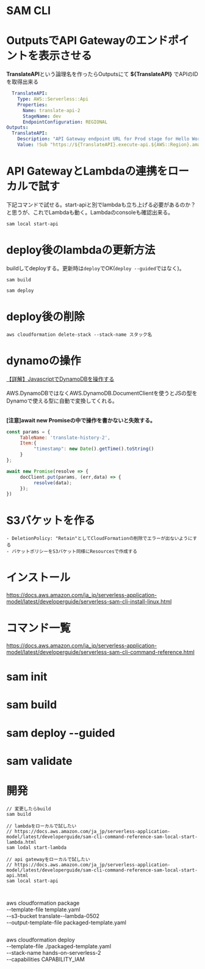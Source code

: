 # SAM CLI

# OutputsでAPI Gatewayのエンドポイントを表示させる

**TranslateAPI**という論理名を作ったらOutputsにて **${TranslateAPI}** でAPIのIDを取得出来る

```YAML
  TranslateAPI:
    Type: AWS::Serverless::Api
    Properties:
      Name: translate-api-2
      StageName: dev
      EndpointConfiguration: REGIONAL
Outputs:
  TranslateAPI:
    Description: "API Gateway endpoint URL for Prod stage for Hello World function"
    Value: !Sub "https://${TranslateAPI}.execute-api.${AWS::Region}.amazonaws.com/dev/translate/"
```

# API GatewayとLambdaの連携をローカルで試す

下記コマンドで試せる。start-apiと別でlambdaも立ち上げる必要があるのか？と思うが、これでLambdaも動く。Lambdaのconsoleも確認出来る。

```
sam local start-api
```

# deploy後のlambdaの更新方法

buildしてdeployする。更新時は`deploy`でOK(`deploy --guided`ではなく)。

```
sam build

sam deploy
```

# deploy後の削除

```
aws cloudformation delete-stack --stack-name スタック名
```

# dynamoの操作

[【詳解】JavascriptでDynamoDBを操作する](https://qiita.com/Fujimon_fn/items/66be7b807a8329496899)
<br><br>
AWS.DynamoDBではなくAWS.DynamoDB.DocumentClientを使うとJSの型をDynamoで使える型に自動で変換してくれる。
<br><br>

**[注意]await new Promiseの中で操作を書かないと失敗する。**

```js
const params = {
     TableName: 'translate-history-2',
     Item:{
          "timestamp": new Date().getTime().toString()
     }
};

await new Promise(resolve => {
     docClient.put(params, (err,data) => {
          resolve(data);
     });
})
```

# S3バケットを作る

```
- DeletionPolicy: "Retain"としてCloudFormationの削除でエラーが出ないようにする
- バケットポリシーをS3バケット同様にResourcesで作成する
```



# インストール

https://docs.aws.amazon.com/ja_jp/serverless-application-model/latest/developerguide/serverless-sam-cli-install-linux.html

# コマンド一覧

https://docs.aws.amazon.com/ja_jp/serverless-application-model/latest/developerguide/serverless-sam-cli-command-reference.html

# sam init

# sam build

# sam deploy --guided

# sam validate

# 開発

```
// 変更したらbuild
sam build

// lambdaをローカルで試したい
// https://docs.aws.amazon.com/ja_jp/serverless-application-model/latest/developerguide/sam-cli-command-reference-sam-local-start-lambda.html
sam lodal start-lambda

// api gatewayをローカルで試したい
// https://docs.aws.amazon.com/ja_jp/serverless-application-model/latest/developerguide/sam-cli-command-reference-sam-local-start-api.html
sam local start-api



```
aws cloudformation package \
     --template-file template.yaml \
     --s3-bucket translate--lambda-0502 \
     --output-template-file packaged-template.yaml
```

```
aws cloudformation deploy \
     --template-file ./packaged-template.yaml \
     --stack-name hands-on-serverless-2 \
     --capabilities CAPABILITY_IAM